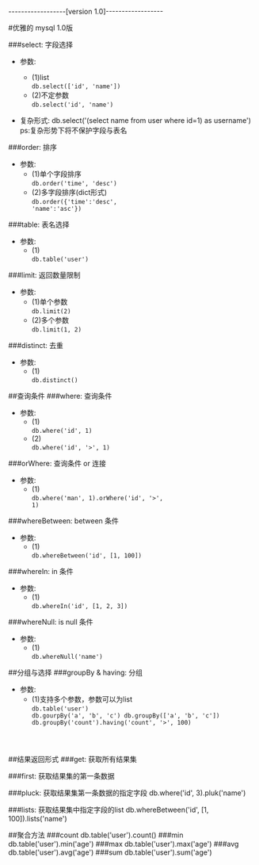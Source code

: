 
------------------[version 1.0]------------------

#优雅的 mysql 1.0版


###select: 字段选择
+ 参数:
	- (1)list
	<br><code>db.select(['id', 'name'])</code>
	- (2)不定参数
	<br><code>db.select('id', 'name')</code>
	
+ 复杂形式:
	db.select('(select name from user where id=1) as username')
ps:复杂形势下将不保护字段与表名


###order: 排序
+ 参数:
	- (1)单个字段排序
	<br><code>db.order('time', 'desc')</code>
	- (2)多字段排序(dict形式)
	<br><code>db.order({'time':'desc', 'name':'asc'})</code>
		
###table: 表名选择
+ 参数:
	- (1)
	<br><code>db.table('user')</code>

###limit: 返回数量限制
+ 参数:
	- (1)单个参数
	<br><code>db.limit(2)</code>
	- (2)多个参数
	<br><code>db.limit(1, 2)</code>
		
###distinct: 去重
+ 参数:
	- (1)
	<br><code>db.distinct()</code>
		
##查询条件
###where: 查询条件
+ 参数:
	- (1)
	<br><code>db.where('id', 1)</code>
	- (2)
	<br><code>db.where('id', '>', 1)</code>

###orWhere: 查询条件 or 连接
+ 参数:
	- (1)
	<br><code>db.where('man', 1).orWhere('id', '>', 1)</code>
	
###whereBetween: between 条件
+ 参数:
	- (1)
	<br><code>db.whereBetween('id', [1, 100])</code>	

###whereIn: in 条件
+ 参数:
	- (1)
	<br><code>db.whereIn('id', [1, 2, 3])</code>
		
###whereNull: is null 条件
+ 参数:
	- (1)
	<br><code>db.whereNull('name')</code>
		
##分组与选择
###groupBy & having: 分组
+ 参数:
	- (1)支持多个参数，参数可以为list
	<br><code>db.table('user')
		db.gourpBy('a', 'b', 'c')
		db.groupBy(['a', 'b', 'c'])
		db.groupBy('count').having('count', '>', 100)
	</code>


##结果返回形式
###get: 获取所有结果集

###first: 获取结果集的第一条数据

###pluck: 获取结果集第一条数据的指定字段
	db.where('id', 3).pluk('name')

###lists: 获取结果集中指定字段的list
	db.whereBetween('id', [1, 100]).lists('name')

##聚合方法
###count
	db.table('user').count()
###min
	db.table('user').min('age')
###max
	db.table('user').max('age')
###avg
	db.table('user').avg('age')
###sum
	db.table('user').sum('age')